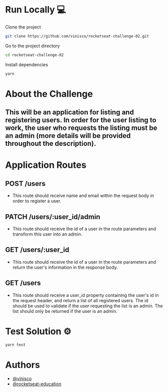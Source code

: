 # Run Locally :computer:

Clone the project

```bash
git clone https://github.com/vinisco/rocketseat-challenge-02.git
```

Go to the project directory

```bash
cd rocketseat-challenge-02
```

Install dependencies

```bash
yarn
```

# About the Challenge

## This will be an application for listing and registering users. In order for the user listing to work, the user who requests the listing must be an admin (more details will be provided throughout the description).

# Application Routes

## POST /users
- This route should receive name and email within the request body in order to register a user.

## PATCH /users/:user_id/admin
- This route should receive the id of a user in the route parameters and transform this user into an admin.

## GET /users/:user_id
- This route should receive the id of a user in the route parameters and return the user's information in the response body.

## GET /users
- This route should receive a user_id property containing the user's id in the request header, and return a list of all registered users. The id should be used to validate if the user requesting the list is an admin. The list should only be returned if the user is an admin.

# Test Solution ⚙

```bash
yarn test
```

# Authors

- [@vinisco](https://github.com/vinisco)
- [@rocketseat-education](https://github.com/rocketseat-education)
